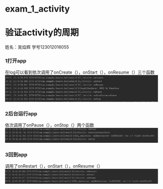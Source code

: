 # exam_1_activity
# 验证activity的周期
姓名：吴焰辉 学号123012016055

### 1打开app
在log可以看到依次调用了onCreate（），onStart（），onResume（）三个函数
![Image text](https://github.com/w814698066/exam_1_activity/blob/master/image/1.png)
### 2后台运行app
依次调用了onPause（），onStop（）两个函数
![Image text](https://github.com/w814698066/exam_1_activity/blob/master/image/2.png)
### 3回到app
 调用了onRestart（），onStart（），onResume（）
![Image text](https://github.com/w814698066/exam_1_activity/blob/master/image/3.png)
